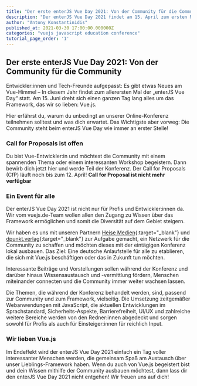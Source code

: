 ```yaml
---
title: "Der erste enterJS Vue Day 2021: Von der Community für die Community"
description: "Der enterJS Vue Day 2021 findet am 15. April zum ersten Mal statt. Einen Tag lang tauscht sich die Community über spannende Themen rund um VueJS aus."
author: "Antony Konstantinidis"
published_at: 2021-03-30 17:00:00.000000Z
categories: "vuejs javascript education conference"
tutorial_page_order: '1'
---
```


## Der erste enterJS Vue Day 2021: Von der Community für die Community

Entwickler:innen und Tech-Freunde aufgepasst: Es gibt etwas Neues am Vue-Himmel – In diesem Jahr findet zum allerersten Mal der „enterJS Vue Day“ statt.
Am 15. Juni dreht sich einen ganzen Tag lang alles um das Framework, das wir so lieben: Vue.js.

Hier erfährst du, warum du unbedingt an unserer Online-Konferenz teilnehmen solltest und was dich erwartet.
Das Wichtigste aber vorweg: Die Community steht beim enterJS Vue Day wie immer an erster Stelle!

### Call for Proposals ist offen

Du bist Vue-Entwickler:in und möchtest die Community mit einem spannenden Thema oder einem interessanten Workshop begeistern.
Dann bewirb dich jetzt hier und werde Teil der Konferenz. Der Call for Proposals (CfP) läuft noch bis zum 12. April!
**Call for Proposal ist nicht mehr verfügbar**

### Ein Event für alle

Der enterJS Vue Day 2021 ist nicht nur für Profis und Entwickler:innen da.
Wir vom vuejs.de-Team wollen allen den Zugang zu Wissen über das Framework ermöglichen und somit die Diversität auf dem Gebiet steigern.

Wir haben es uns mit unseren Partnern [Heise Medien](https://www.heise.de/impressum.html){:target="_blank"} und
[dpunkt.verlag](https://www.dpunkt.de/){:target="_blank"} zur Aufgabe gemacht, ein Netzwerk für die Community zu schaffen und möchten dieses mit der eintägigen Konferenz lokal ausbauen.
Das Ziel: Eine deutsche Anlaufstelle für alle zu etablieren, die sich mit Vue.js beschäftigen oder das in Zukunft tun möchten.

Interessante Beiträge und Vorstellungen sollen während der Konferenz und darüber hinaus Wissensaustausch und -vermittlung fördern,
Menschen miteinander connecten und die Community immer weiter wachsen lassen.

Die Themen, die während der Konferenz behandelt werden, sind, passend zur Community und zum Framework, vielseitig.
Die Umsetzung zeitgemäßer Webanwendungen mit JavaScript, die aktuellen Entwicklungen im Sprachstandard, Sicherheits-Aspekte, Barrierefreiheit,
UI/UX und zahlreiche weitere Bereiche werden von den Redner:innen abgedeckt und sorgen sowohl für Profis als auch für Einsteiger:innen für reichlich Input.

### Wir lieben Vue.js

Im Endeffekt wird der enterJS Vue Day 2021 einfach ein Tag voller interessanter Menschen werden,
die gemeinsam Spaß am Austausch über unser Lieblings-Framework haben.
Wenn du auch von Vue.js begeistert bist und dein Wissen mithilfe der Community ausbauen möchtest, dann lass dir den enterJS Vue Day 2021 nicht entgehen!
Wir freuen uns auf dich!
